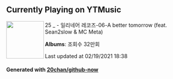 ## Currently Playing on YTMusic

[<img align="left" width="100" src="https://i.ytimg.com/vi/J0xrhTxb0xg/sddefault.jpg?sqp=-oaymwEWCJADEOEBIAQqCghqEJQEGHgg6AJIWg&rs">](https://music.youtube.com/channel/UCPkk-RFFRjZzjL5WvskZX7w)

25 _ - 일리네어 레코즈-06-A better tomorrow (feat. Sean2slow & MC Meta)

**Albums**: 조회수 32만회

Last updated at 02/19/2021 18:38

#### Generated with [20chan/github-now](https://github.com/20chan/github-now)


<!--
**20chan/20chan** is a ✨ _special_ ✨ repository because its `README.md` (this file) appears on your GitHub profile.

Here are some ideas to get you started:

- 🔭 I’m currently working on ...
- 🌱 I’m currently learning ...
- 👯 I’m looking to collaborate on ...
- 🤔 I’m looking for help with ...
- 💬 Ask me about ...
- 📫 How to reach me: ...
- 😄 Pronouns: ...
- ⚡ Fun fact: ...
-->

